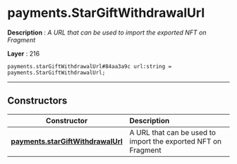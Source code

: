# payments.StarGiftWithdrawalUrl

**Description** : *A URL that can be used to import the exported NFT on Fragment*

**Layer** : 216

```tl
payments.starGiftWithdrawalUrl#84aa3a9c url:string = payments.StarGiftWithdrawalUrl;
```

---

## Constructors

| Constructor | Description |
| :---: | :--- |
| [**payments.starGiftWithdrawalUrl**](constructor/payments.starGiftWithdrawalUrl) | A URL that can be used to import the exported NFT on Fragment |